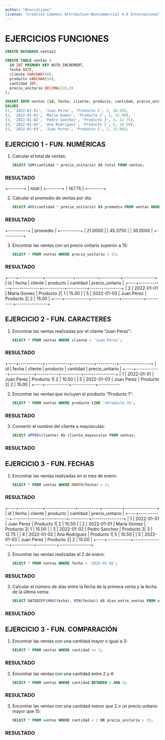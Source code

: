 ```yaml
---
author: "@nurialiano"
license: "Creative Commons Attribution-NonCommercial 4.0 International"
---
```


# EJERCICIOS FUNCIONES

~~~sql
CREATE DATABASE ventas2

CREATE TABLE ventas (
  id INT PRIMARY KEY AUTO_INCREMENT,
  fecha DATE,
  cliente VARCHAR(50),
  producto VARCHAR(50),
  cantidad INT,
  precio_unitario DECIMAL(10,2)
);

INSERT INTO ventas (id, fecha, cliente, producto, cantidad, precio_unitario) 
VALUES 
(1, '2022-01-01', 'Juan Perez', 'Producto 1', 2, 10.50), 
(2, '2022-01-01', 'Maria Gomez', 'Producto 2', 1, 15.00), 
(3, '2022-01-02', 'Pedro Sanchez', 'Producto 3', 3, 12.75), 
(4, '2022-01-02', 'Ana Rodriguez', 'Producto 1', 5, 10.50), 
(5, '2022-01-03', 'Juan Perez', 'Producto 2', 2, 15.00);

~~~

## EJERCICIO 1 - FUN. NUMÉRICAS

1. Calcular el total de ventas:

   ~~~sql
   SELECT SUM(cantidad * precio_unitario) AS total FROM ventas;
   ~~~

### RESULTADO
+--------+
| total  |
+--------+
| 147.75 |
+--------+


2. Calcular el promedio de ventas por día:

   ~~~sql
   SELECT AVG(cantidad * precio_unitario) AS promedio FROM ventas GROUP BY fecha;
   ~~~

### RESULTADO

+----------+
| promedio |
+----------+
| 21.0000  |
| 45.3750  |
| 30.0000  |
+----------+


3. Encontrar las ventas con un precio unitario superior a 15:

   ~~~sql
   SELECT * FROM ventas WHERE precio_unitario > 15;
   ~~~

### RESULTADO

+----+------------+--------------+-----------+----------+----------------+
| id | fecha      | cliente      | producto  | cantidad | precio_unitario |
+----+------------+--------------+-----------+----------+----------------+
|  2 | 2022-01-01 | Maria Gomez  | Producto 2|        1 |          15.00 |
|  5 | 2022-01-03 | Juan Perez   | Producto 2|        2 |          15.00 |
+----+------------+--------------+-----------+----------+----------------+

## EJERCICIO 2 - FUN. CARACTERES

1. Encontrar las ventas realizadas por el cliente "Juan Perez":

   ~~~sql
   SELECT * FROM ventas WHERE cliente = 'Juan Perez';
   ~~~

### RESULTADO

+----+------------+------------+-----------+----------+----------------+
| id | fecha      | cliente    | producto  | cantidad | precio_unitario |
+----+------------+------------+-----------+----------+----------------+
|  1 | 2022-01-01 | Juan Perez | Producto 1|        2 |          10.50 |
|  5 | 2022-01-03 | Juan Perez | Producto 2|        2 |          15.00 |
+----+------------+------------+-----------


2. Encontrar las ventas que incluyen el producto "Producto 1":

   ~~~sql
   SELECT * FROM ventas WHERE producto LIKE '%Producto 1%';
   ~~~

### RESULTADO

3. Convertir el nombre del cliente a mayúsculas:

   ~~~sql
   SELECT UPPER(cliente) AS cliente_mayusculas FROM ventas;
   ~~~

### RESULTADO

## EJERCICIO 3 - FUN. FECHAS

1. Encontrar las ventas realizadas en el mes de enero:

   ~~~sql
   SELECT * FROM ventas WHERE MONTH(fecha) = 1;
   ~~~

### RESULTADO

+----+------------+---------------+-----------+----------+----------------+
| id | fecha      | cliente       | producto  | cantidad | precio_unitario |
+----+------------+---------------+-----------+----------+----------------+
|  1 | 2022-01-01 | Juan Perez    | Producto 1|        2 |          10.50 |
|  2 | 2022-01-01 | Maria Gomez   | Producto 2|        1 |          15.00 |
|  3 | 2022-01-02 | Pedro Sanchez | Producto 3|        3 |          12.75 |
|  4 | 2022-01-02 | Ana Rodriguez | Producto 1|        5 |          10.50 |
|  5 | 2022-01-03 | Juan Perez    | Producto 2|        2 |          15.00 |
+----+------------+---------------+-----------+----------+----------------+


2. Encontrar las ventas realizadas el 2 de enero:

   ~~~sql
   SELECT * FROM ventas WHERE fecha = '2022-01-02';
   ~~~

### RESULTADO

3. Calcular el número de días entre la fecha de la primera venta y la fecha de la última venta:

   ~~~sql
   SELECT DATEDIFF(MAX(fecha), MIN(fecha)) AS dias_entre_ventas FROM ventas;
   ~~~

### RESULTADO

## EJERCICIO 3 - FUN. COMPARACIÓN

1. Encontrar las ventas con una cantidad mayor o igual a 3:

   ~~~sql
   SELECT * FROM ventas WHERE cantidad >= 3;
   ~~~

### RESULTADO

2. Encontrar las ventas con una cantidad entre 2 y 4:

   ~~~sql
   SELECT * FROM ventas WHERE cantidad BETWEEN 2 AND 4;
   ~~~

### RESULTADO

3. Encontrar las ventas con una cantidad menor que 2 o un precio unitario mayor que 15:

   ~~~sql
   SELECT * FROM ventas WHERE cantidad < 2 OR precio_unitario > 15;
   ~~~

### RESULTADO